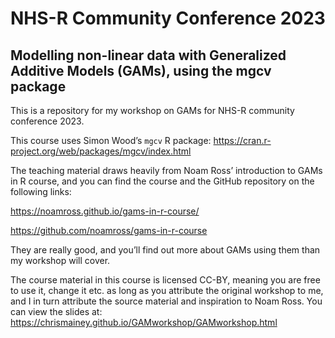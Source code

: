 
<!-- README.md is generated from README.Rmd. Please edit that file -->

# NHS-R Community Conference 2023

## Modelling non-linear data with Generalized Additive Models (GAMs), using the mgcv package

<!-- badges: start -->
<!-- badges: end -->

This is a repository for my workshop on GAMs for NHS-R community
conference 2023.

This course uses Simon Wood’s `mgcv` R package:
<https://cran.r-project.org/web/packages/mgcv/index.html>

The teaching material draws heavily from Noam Ross’ introduction to GAMs
in R course, and you can find the course and the GitHub repository on
the following links:

<https://noamross.github.io/gams-in-r-course/>

<https://github.com/noamross/gams-in-r-course>

They are really good, and you’ll find out more about GAMs using them
than my workshop will cover.

The course material in this course is licensed CC-BY, meaning you are
free to use it, change it etc. as long as you attribute the original
workshop to me, and I in turn attribute the source material and
inspiration to Noam Ross. You can view the slides at:
<https://chrismainey.github.io/GAMworkshop/GAMworkshop.html>
